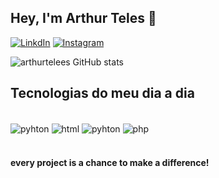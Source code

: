 ## Hey, I'm Arthur Teles 👋

[![LinkdIn](https://img.shields.io/badge/LinkedIn-0077B5?style=for-the-badge&logo=linkedin&logoColor=white)](https://www.linkedin.com/in/arthur-teles-179145202/)
[![Instagram](https://img.shields.io/badge/Instagram-E4405F?style=for-the-badge&logo=instagram&logoColor=white)](https://www.instagram.com/arthur_teless/)


![arthurtelees GitHub stats](https://github-readme-stats.vercel.app/api?username=arthurtelees&show_icons=true&theme=dracula)

## Tecnologias do meu dia a dia

<div style="display: inline_block"><br/>
<img align="center" alt="pyhton" src= "https://img.shields.io/badge/Python-3776AB?style=for-the-badge&logo=python&logoColor=white"/> 
<img align="center" alt="html" src= "https://img.shields.io/badge/HTML-239120?style=for-the-badge&logo=html5&logoColor=white"/> 
<img align="center" alt="pyhton" src= "https://img.shields.io/badge/CSS-239120?&style=for-the-badge&logo=css3&logoColor=white"/> 
<img align="center" alt="php" src= "https://img.shields.io/badge/php-%23777BB4.svg?style=for-the-badge&logo=php&logoColor=white"/> 
</div></br>

#### every project is a chance to make a difference!
